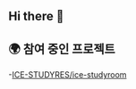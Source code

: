 ## Hi there 👋

## 🌍 참여 중인 프로젝트
-[ICE-STUDYRES/ice-studyroom](https://github.com/ICE-STUDYRES/ice-studyroom)
<!--
**jay-onee/jay-onee** is a ✨ _special_ ✨ repository because its `README.md` (this file) appears on your GitHub profile.

Here are some ideas to get you started:

- 🔭 I’m currently working on ...
- 🌱 I’m currently learning ...
- 👯 I’m looking to collaborate on ...
- 🤔 I’m looking for help with ...
- 💬 Ask me about ...
- 📫 How to reach me: ...
- 😄 Pronouns: ...
- ⚡ Fun fact: ...
-->
